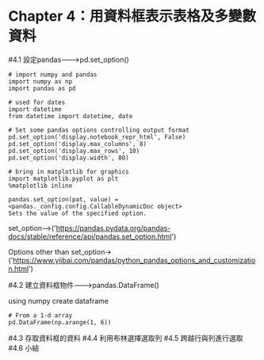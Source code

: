 
Chapter 4：用資料框表示表格及多變數資料
===
#4.1 設定pandas--->pd.set_option()

```
# import numpy and pandas
import numpy as np
import pandas as pd

# used for dates
import datetime
from datetime import datetime, date

# Set some pandas options controlling output format
pd.set_option('display.notebook_repr_html', False)
pd.set_option('display.max_columns', 8)
pd.set_option('display.max_rows', 10)
pd.set_option('display.width', 80)

# bring in matplotlib for graphics
import matplotlib.pyplot as plt
%matplotlib inline
```

```
pandas.set_option(pat, value) = <pandas._config.config.CallableDynamicDoc object>
Sets the value of the specified option.
```
set_option-->('https://pandas.pydata.org/pandas-docs/stable/reference/api/pandas.set_option.html')

Options other than set_option->('https://www.yiibai.com/pandas/python_pandas_options_and_customization.html')


#4.2 建立資料框物件--->pandas.DataFrame()

using numpy create dataframe 
```
# From a 1-d array
pd.DataFrame(np.arange(1, 6))

```



#4.3 存取資料框的資料
#4.4 利用布林選擇選取列
#4.5 跨越行與列進行選取
#4.6 小結
